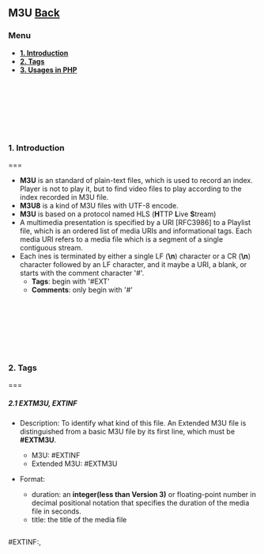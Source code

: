 ## M3U	[Back](./../summary.md)

### Menu

- [**1. Introduction**](#1)
- [**2. Tags**](#2)
- [**3. Usages in PHP**](#3)

<br />
<br />
<br />
<br />
<br />
<br />

<h3 id="1"> 1. Introduction</h3>
===

- **M3U** is an standard of plain-text files, which is used to record an index. Player is not to play it, but to find video files to play according to the index recorded in M3U file.
- **M3U8** is a kind of M3U files with UTF-8 encode.
- **M3U** is based on a protocol named HLS (**H**TTP **L**ive **S**tream)
- A multimedia presentation is specified by a URI [RFC3986] to a Playlist file, which is an ordered list of media URIs and informational tags. Each media URI refers to a media file which is a segment of a single contiguous stream.
- Each ines is terminated by either a single LF (**\\n**) character or a CR (**\\n**) character followed by an LF character, and it maybe a URI, a blank, or starts with the comment character '#'.
	- **Tags**: begin with '#EXT'
	- **Comments**: only begin with '#'




<br />
<br />
<br />
<br />
<br />
<br />

<h3 id="2"> 2. Tags</h3>
===

##### 2.1 EXTM3U, EXTINF

- Description: To identify what kind of this file.  An Extended M3U file is distinguished from a basic M3U file by its first line, which must be **#EXTM3U**.
	- M3U: #EXTINF
	- Extended M3U: #EXTM3U
- Format: 
	- duration: an **integer(less than Version 3)** or floating-point number in decimal positional notation that specifies the duration of the media file in seconds.
	- title: the title of the media file

	```m3u
#EXTINF:<duration>,<title>
```

##### 2.2 EXT-X-TARGETDURATION

- Description: To specifie the maximum media file duration, which the EXTINF duration of each media file in the Playlist file must be less than or equal.
- Format: 
	- s: an integer indicating the target duration in seconds

	```m3u
#EXT-X-TARGETDURATION:<s>
```

##### 2.3 EXT-X-MEDIA-SEQUENCE (optional)

- Description: To indicate the sequence number of the first URI that appears in a Playlist file. 
- Format: 
	- number: if the playlist does not contain an EXT-X-MEDIA-SEQUENCE, it shall be considered to be 0

	```m3u
#EXT-X-MEDIA-SEQUENCE:<number>
```

##### 2.4 EXT-X-KEY (optional)

- Description: To provide information necessary to decrypt media files that follow it. 
- Format: 
	- attribute-list
		- **URI** attribute: to specify how to obtain the key
		- **IV** attribute: to specify the Initialization Vector to be used with the key (a hexadecimal-integer)
	- method: 
		- NONE: An encryption method of NONE means that media files are not encrypted
		- AES_128: An encryption method of AES-128 means that media files are encrypted using the Advanced Encryption Standard [AES_128] with a 128-bit key and PKCS7 padding [RFC5652]. (URI attribute must be present, IV attribute may be present)

	```m3u
#EXT-X-KEY:<attribute-list>
```

##### 2.5 EXT-X-PROGRAM-DATE-TIME (optional)

- Description: To indicate whether the client MAY or MUST NOT cache downloaded media files for later replay.
- Format: 

	```m3u
#EXT-X-ALLOW-CACHE:<YES|NO>
```

##### 2.6 EXT-X-PROGRAM-DATE-TIME (optional)

- Description: To indicate whether the client MAY or MUST NOT cache downloaded media files for later replay.
- Format: 

	```m3u
#EXT-X-ALLOW-CACHE:<YES|NO>
```

##### 2.7 EXT-X-PLAYLIST-TYPE (optional)

- Description: To provide mutability information about the Playlist file
- Format: 

	```m3u
#EXT-X-PLAYLIST-TYPE:<EVENT|VOD>
```

##### 2.8 EXT-X-ENDLIST

- Description: To indicate that no more media files will be added to the Playlist file. 
- Format: 

	```m3u
#EXT-X-ENDLIST
```

##### 2.9 EXT-X-STREAM-INF (optional)

- Description: To provide mutability information about the Playlist file
- Format: 
	- attribute-list
		- BANDWIDTH(**need**): a decimal-integer of bits per second, which must be an upper bound of the overall bitrate of each media file
		- PROGRAM-ID: a decimal-integer that uniquely identifies a particular presentation within the scope of the Playlist file
		- CODECS(**need**): a quoted-string containing a comma-separated list of formats, where each format specifies a media sample type that is present in a media file in the Playlist file
		- RESOLUTION: a decimal-resolution describing the approximate encoded horizontal and vertical resolution of video within the stream
	
	```m3u
#EXT-X-STREAM-INF:<attribute-list>
 <URI>
```

##### 2.10 EXT-X-DISCONTINUITY (optional)

- Description: To indicate an encoding discontinuity between the media file that follows it and the one that preceded it
- The set of characteristics that MAY change is:
	- file format
	- number and type of tracks
	- encoding parameters
	- encoding sequence
	- timestamp sequence
	
	```m3u
#EXT-X-DISCONTINUITY
```

##### 2.11 EXT-X-VERSION

- Description: To indicate the compatibility version of the Playlist file
- Attention: A Playlist file that does not contain an EXT-X-VERSION tag MUST comply with version 1 of this protocol.
	
	```m3u
#EXT-X-VERSION:<n>
```


<br />
<br />
<br />
<br />
<br />
<br />

<a href="#" style="left:200px;"><img src="./../../pic/gotop.png"></a>
=====
<a href="http://aleen42.github.io/" target="_blank" ><img src="./../../pic/tail.gif"></a>
